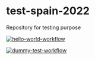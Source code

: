 # test-spain-2022
Repository for testing purpose


[![hello-world-workflow](https://github.com/santander-group-europe/test-spain-2022/actions/workflows/testjava.yaml/badge.svg)](https://github.com/santander-group-europe/test-spain-2022/actions/workflows/testjava.yaml)

[![dummy-test-workflow](https://github.com/santander-group-europe/test-spain-2022/actions/workflows/dummy.yml/badge.svg)](https://github.com/santander-group-europe/test-spain-2022/actions/workflows/dummy.yml)
